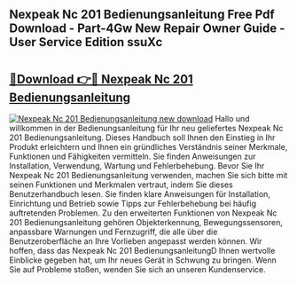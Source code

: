 ## Nexpeak Nc 201 Bedienungsanleitung Free Pdf Download - Part-4Gw New Repair Owner Guide - User Service Edition ssuXc

# <h2><a href="http://df5m61h.blite.top/?on=Nexpeak+Nc+201+Bedienungsanleitung">🔗Download 👉🔴 Nexpeak Nc 201 Bedienungsanleitung</a></h2>

[![Nexpeak Nc 201 Bedienungsanleitung new download](https://i.imgur.com/lujVjoI.png)](http://df5m61h.blite.top/?on=Nexpeak+Nc+201+Bedienungsanleitung)
Hallo und willkommen in der Bedienungsanleitung für Ihr neu geliefertes Nexpeak Nc 201 Bedienungsanleitung. Dieses Handbuch soll Ihnen den Einstieg in Ihr Produkt erleichtern und Ihnen ein gründliches Verständnis seiner Merkmale, Funktionen und Fähigkeiten vermitteln. Sie finden Anweisungen zur Installation, Verwendung, Wartung und Fehlerbehebung. Bevor Sie Ihr Nexpeak Nc 201 Bedienungsanleitung verwenden, machen Sie sich bitte mit seinen Funktionen und Merkmalen vertraut, indem Sie dieses Benutzerhandbuch lesen. Sie finden klare Anweisungen für Installation, Einrichtung und Betrieb sowie Tipps zur Fehlerbehebung bei häufig auftretenden Problemen. Zu den erweiterten Funktionen von Nexpeak Nc 201 Bedienungsanleitung gehören Objekterkennung, Bewegungssensoren, anpassbare Warnungen und Fernzugriff, die alle über die Benutzeroberfläche an Ihre Vorlieben angepasst werden können. Wir hoffen, dass das Nexpeak Nc 201 BedienungsanleitungD Ihnen wertvolle Einblicke gegeben hat, um Ihr neues Gerät in Schwung zu bringen. Wenn Sie auf Probleme stoßen, wenden Sie sich an unseren Kundenservice.
